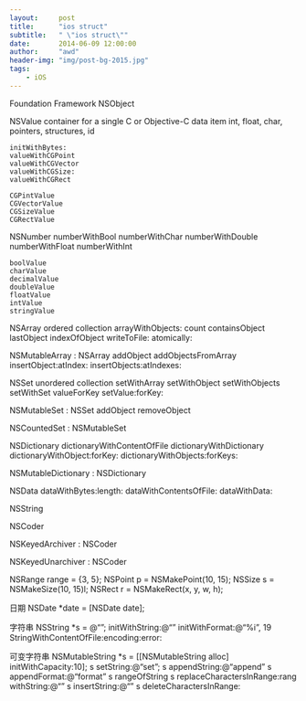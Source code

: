 ```yaml
---
layout:     post
title:      "ios struct"
subtitle:   " \"ios struct\""
date:       2014-06-09 12:00:00
author:     "awd"
header-img: "img/post-bg-2015.jpg"
tags:
    - iOS
---
```

Foundation Framework
NSObject


NSValue
	container for a single C or Objective-C data item
	int, float, char, pointers, structures, id

	initWithBytes:
	valueWithCGPoint
	valueWithCGVector
	valueWithCGSize:
	valueWithCGRect

	CGPintValue
	CGVectorValue
	CGSizeValue
	CGRectValue

NSNumber
	numberWithBool
	numberWithChar
	numberWithDouble
	numberWithFloat
	numberWithInt

	boolValue
	charValue
	decimalValue
	doubleValue
	floatValue
	intValue
	stringValue

NSArray    ordered collection
	arrayWithObjects:
	count
	containsObject
	lastObject
	indexOfObject
	writeToFile: atomically:

NSMutableArray : NSArray
	addObject
	addObjectsFromArray
	insertObject:atIndex:
	insertObjects:atIndexes:

NSSet      unordered collection
	setWithArray
	setWithObject
	setWithObjects
	setWithSet
	valueForKey
	setValue:forKey:

NSMutableSet : NSSet
	addObject
	removeObject

NSCountedSet : NSMutableSet

NSDictionary 
	dictionaryWithContentOfFile
	dictionaryWithDictionary
	dictionaryWithObject:forKey:
	dictionaryWithObjects:forKeys:


NSMutableDictionary : NSDictionary


NSData
	dataWithBytes:length:
	dataWithContentsOfFile:
	dataWithData:

NSString


NSCoder



NSKeyedArchiver : NSCoder


NSKeyedUnarchiver : NSCoder



NSRange range = {3, 5};
NSPoint p = NSMakePoint(10, 15);
NSSize   s = NSMakeSize(10, 15)l;
NSRect   r = NSMakeRect(x, y, w, h);


日期
NSDate *date = [NSDate date];

字符串
NSString *s = @“”;
initWithString:@“”
initWithFormat:@“%i”, 19
StringWithContentOfFile:encoding:error:

可变字符串
NSMutableString *s = [[NSMutableString alloc] initWithCapacity:10];
s setString:@“set”;
s appendString:@“append”
s appendFormat:@“format”
s rangeOfString
s replaceCharactersInRange:rang withString:@“”
s insertString:@“”
s deleteCharactersInRange:






